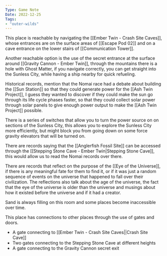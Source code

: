 ```yaml
---
Type: Game Note
Date: 2022-12-25
Tags:
- "outer-wilds"
---
```

This place is reachable by navigating the [[Ember Twin - Crash Site Caves]], whose entrances are on the surface areas of [[Escape Pod 02]] and on a cave entrance  on the lower stairs of [[Communication Tower]].

Another reachable option is the use of the secret entrance at the surface around [[Gravity Cannon - Ember Twin]], through the mountains there is a hole with Ghost Matter, if you navigate correctly, you can get straight into the Sunless City, while having a ship nearby for quick refueling.

Historical records, mention that the Nomai race had a debate about building the [[Sun Station]] so that they could generate power for the [[Ash Twin Project]], I guess they wanted to discover if they could make the sun go through its life cycle phases faster, so that they could collect solar power through solar panels to give enough power output to make the [[Ash Twin Project]] possible.

There is a series of switches that allow you to turn the power source on on sections of the Sunless City, this allows you to explore the Sunless City more efficiently, but might block you from going down on some force gravity elevators that will be turned on.

There are records saying that the [[Anglerfish Fossil Site]] can be accessed through the [[Stepping Stone Cave - Ember Twin|Stepping Stone Cave]], this would allow us to read the Nomai records over there.

There are records that reflect on the purpose of the [[Eye of the Universe]], if there is any meaningful fate for them to find it, or if it was just a random sequence of events on the universe that happened to fall over their civilization. The reflections also talk about the age of the universe, the fact that the eye of the universe is older than the universe and musings about how it existed before the universe and if it had a creator.

Sand is always filling on this room and some places become inaccessible over time.

This place has connections to other places through the use of gates and doors.
- A gate connecting to [[Ember Twin - Crash Site Caves||Crash Site Cave]]
- Two gates connecting to the Stepping Stone Cave at different heights
- A gate connecting to the Gravity Cannon secret exit